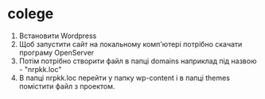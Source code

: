 # colege
1. Встановити Wordpress
2. Щоб запустити сайт на локальному комп'ютері потрібно скачати програму OpenServer
2. Потім потрібно створити файл в папці domains наприклад під назвою - "nrpkk.loc"
3. В папці nrpkk.loc перейти у папку wp-content і в папці themes помістити файл з проектом.
